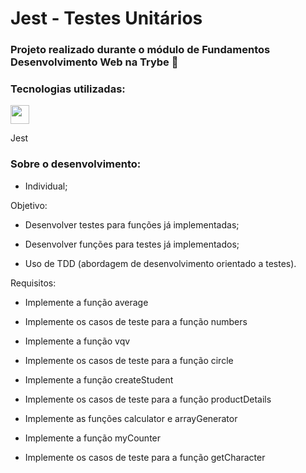 # Jest - Testes Unitários

### Projeto realizado durante o módulo de Fundamentos Desenvolvimento Web na Trybe 💚

### Tecnologias utilizadas:
<div>
  <img width="30px" src="https://cdn.jsdelivr.net/gh/devicons/devicon/icons/jest/jest-plain.svg">
  <p>Jest</p>
</div>

### Sobre o desenvolvimento:
- Individual;

Objetivo: 
* Desenvolver testes para funções já implementadas;

* Desenvolver funções para testes já implementados;

* Uso de TDD (abordagem de desenvolvimento orientado a testes).

Requisitos: 
* Implemente a função average

* Implemente os casos de teste para a função numbers

* Implemente a função vqv

* Implemente os casos de teste para a função circle

* Implemente a função createStudent

* Implemente os casos de teste para a função productDetails

* Implemente as funções calculator e arrayGenerator

* Implemente a função myCounter

* Implemente os casos de teste para a função getCharacter
